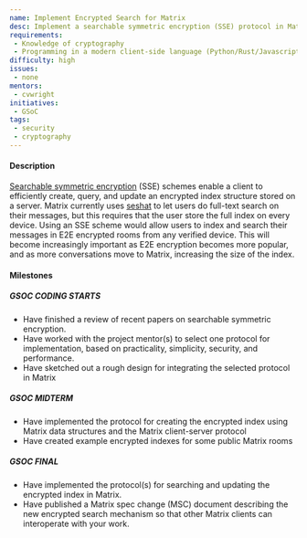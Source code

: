 ```yaml
---
name: Implement Encrypted Search for Matrix
desc: Implement a searchable symmetric encryption (SSE) protocol in Matrix
requirements:
 - Knowledge of cryptography
 - Programming in a modern client-side language (Python/Rust/Javascript/Swift/Kotlin)
difficulty: high
issues:
 - none
mentors:
 - cvwright
initiatives:
 - GSoC
tags:
 - security
 - cryptography
---
```


#### Description

[Searchable symmetric encryption](http://esl.cs.brown.edu/blog/how-to-search-on-encrypted-data-searchable-symmetric-encryption-part-5/) (SSE) schemes enable a client to efficiently
create, query, and update an encrypted index structure stored on a server.
Matrix currently uses [seshat](https://github.com/matrix-org/seshat) to let users
do full-text search on their messages, but this requires that the user store the
full index on every device.
Using an SSE scheme would allow users to index and search their messages
in E2E encrypted rooms from any verified device.
This will become increasingly important as E2E encryption becomes more popular,
and as more conversations move to Matrix, increasing the size of the index.


#### Milestones

##### GSOC CODING STARTS

* Have finished a review of recent papers on searchable symmetric encryption.
* Have worked with the project mentor(s) to select one protocol for implementation, based on practicality, simplicity, security, and performance.
* Have sketched out a rough design for integrating the selected protocol in Matrix

##### GSOC MIDTERM

* Have implemented the protocol for creating the encrypted index using Matrix data structures and the Matrix client-server protocol
* Have created example encrypted indexes for some public Matrix rooms

##### GSOC FINAL

* Have implemented the protocol(s) for searching and updating the encrypted index in Matrix.
* Have published a Matrix spec change (MSC) document describing the new encrypted search mechanism so that other Matrix clients can interoperate with your work.

